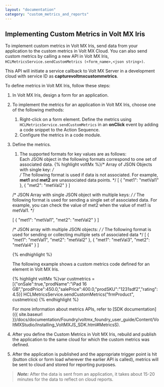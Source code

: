 ```yaml
---
layout: "documentation"
category: "custom_metrics_and_reports"
---
```

                            



Implementing Custom Metrics in Volt MX Iris
-------------------------------------------------

To implement custom metrics in Volt MX Iris, send data from your application to the custom metrics in Volt MX Cloud. You can also send custom metrics by calling a new API in Volt MX Iris, `HCLMetricsService.sendCustomMetrics (<form_name>,<json string>)`.

This API will initiate a service callback to Volt MX Server in a development cloud with service ID as **capturevoltmxcustommetrics**.

To define metrics in Volt MX Iris, follow these steps:

1.  In Volt MX Iris, design a form for an application.
2.  To implement the metrics for an application in Volt MX Iris, choose one of the following methods: 
    1.  Right-click on a form element. Define the metrics using `HCLMetricsService.sendCustomMetrics` in an **onClick** event by adding a code snippet to the Action Sequence.
    2.  Configure the metrics in a code module.
3.  Define the metrics.
    
    1.  The supported formats for key values are as follows:   
        Each JSON object in the following formats correspond to one set of associated data.
    {% highlight voltMx %}/* Array of JSON Objects with single key: */  
    /* The following format is used if data is not associated. For example, **met1** and **met2** are unassociated data points. */
    [
    	{
    		"met1": "metVal1"
    	},
    	{
    		"met2": "metVal2"
    	}
    ]
    						
    /* JSON Array with single JSON object with multiple keys: */
    /* The following format is used for sending a single set of associated data. For example, you can check the value of met2 when the value of met1 is metVal1. */
    
    [
    	{
    		"met1": "metVal1",
    		"met2": "metVal2"
    	}
    ]
    						
    /* JSON array with multiple JSON objects: */
    /* The following format is used for sending or collecting multiple sets of associated data */
    [
    	{
    		"met1": "metVal1",  "met2": "metVal2"
    	},
    	{
    		"met1": "metVal3",  "met2": "metVal4"
    	}
    ]  
    
    {% endhighlight %}
    
    The following example shows a custom metrics code defined for an element in Volt MX Iris.
    
    {% highlight voltMx %}var custmetrics = [{"onSale":true,"prodName":"iPad 16 GB","prodPrice":450.0,"salePrice":400.0,"prodSKU":"1231sdf2","rating":4.5}]
    HCLMetricsService.sendCustomMetrics("frmProduct", custmetrics)
    {% endhighlight %}
    
    For more information about metrics APIs, refer to [SDK documentation]({{ site.baseurl }}/docs/documentation/Foundry/voltmx_foundry_user_guide/Content/VoltMXStudio/Installing_VoltMXJS_SDK.html#MetricsS).
    
4.  After you define the Custom Metrics in Volt MX Iris, rebuild and publish the application to the same cloud for which the custom metrics was defined.
5.  After the application is published and the appropriate trigger point is hit (button click or form load wherever the earlier API is called), metrics will be sent to cloud and stored for reporting purposes.
    

> **_Note:_** After the data is sent from an application, it takes about 15-20 minutes for the data to reflect on cloud reports.
